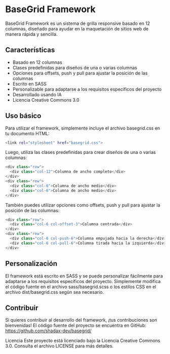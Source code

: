 # BaseGrid Framework
BaseGrid Framework es un sistema de grilla responsive basado en 12 columnas, diseñado para ayudar en la maquetación de sitios web de manera rápida y sencilla.

## Características
- Basado en 12 columnas
- Clases predefinidas para diseños de una o varias columnas
- Opciones para offsets, push y pull para ajustar la posición de las columnas
- Escrito en SASS
- Personalizable para adaptarse a los requisitos específicos del proyecto
- Desarrollado usando IA
- Licencia Creative Commons 3.0

## Uso básico
Para utilizar el framework, simplemente incluye el archivo basegrid.css en tu documento HTML:

```bash
<link rel="stylesheet" href="basegrid.css">
```
Luego, utiliza las clases predefinidas para crear diseños de una o varias columnas:

```php
<div class="row">
  <div class="col-12">Columna de ancho completo</div>
</div>
<div class="row">
  <div class="col-6">Columna de ancho medio</div>
  <div class="col-6">Columna de ancho medio</div>
</div>
```
También puedes utilizar opciones como offsets, push y pull para ajustar la posición de las columnas:

```php
<div class="row">
  <div class="col-6 col-offset-3">Columna centrada</div>
</div>
<div class="row">
  <div class="col-6 col-push-6">Columna empujada hacia la derecha</div>
  <div class="col-6 col-pull-6">Columna tirada hacia la izquierda</div>
</div>
```

## Personalización
El framework está escrito en SASS y se puede personalizar fácilmente para adaptarse a los requisitos específicos del proyecto. Simplemente modifica el código fuente en el archivo sass/basegrid.scss o los estilos CSS en el archivo dist/basegrid.css según sea necesario.

## Contribuir
Si quieres contribuir al desarrollo del framework, ¡tus contribuciones son bienvenidas! El código fuente del proyecto se encuentra en GitHub: https://github.com/shadax-dev/basegrid/

Licencia
Este proyecto está licenciado bajo la Licencia Creative Commons 3.0. Consulta el archivo LICENSE para más detalles.
